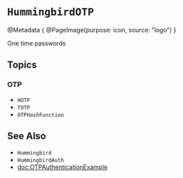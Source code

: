 # ``HummingbirdOTP``

@Metadata {
    @PageImage(purpose: icon, source: "logo")
}

One time passwords

## Topics

### OTP

- ``HOTP``
- ``TOTP``
- ``OTPHashFunction``

## See Also

- ``Hummingbird``
- ``HummingbirdAuth``
- <doc:OTPAuthenticationExample>
